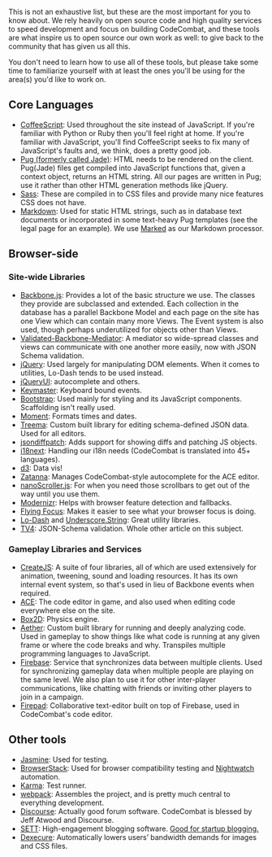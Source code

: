 This is not an exhaustive list, but these are the most important for you to know about. We rely heavily on open source code and high quality services to speed development and focus on building CodeCombat, and these tools are what inspire us to open source our own work as well: to give back to the community that has given us all this. 

You don't need to learn how to use all of these tools, but please take some time to familiarize yourself with at least the ones you'll be using for the area(s) you'd like to work on.

## Core Languages

* [CoffeeScript](http://coffeescript.org/): Used throughout the site instead of JavaScript. If you're familiar with Python or Ruby then you'll feel right at home. If you're familiar with JavaScript, you'll find CoffeeScript seeks to fix many of JavaScript's faults and, we think, does a pretty good job.
* [Pug (formerly called Jade)](https://pugjs.org/api/getting-started.html): HTML needs to be rendered on the client. Pug(Jade) files get compiled into JavaScript functions that, given a context object, returns an HTML string. All our pages are written in Pug; use it rather than other HTML generation methods like jQuery.
* [Sass](http://sass-lang.com/guide): These are compiled in to CSS files and provide many nice features CSS does not have.
* [Markdown](http://daringfireball.net/projects/markdown/basics): Used for static HTML strings, such as in database text documents or incorporated in some text-heavy Pug templates (see the legal page for an example). We use [Marked](https://github.com/chjj/marked) as our Markdown processor.

## Browser-side

### Site-wide Libraries

* [Backbone.js](http://backbonejs.org/): Provides a lot of the basic structure we use. The classes they provide are subclassed and extended. Each collection in the database has a parallel Backbone Model and each page on the site has one View which can contain many more Views. The Event system is also used, though perhaps underutilized for objects other than Views.
* [Validated-Backbone-Mediator](https://github.com/jamesflorentino/nanoScrollerJS): A mediator so wide-spread classes and views can communicate with one another more easily, now with JSON Schema validation.
* [jQuery](http://api.jquery.com/): Used largely for manipulating DOM elements. When it comes to utilities, Lo-Dash tends to be used instead.
* [jQueryUI](http://api.jqueryui.com/): autocomplete and others.
* [Keymaster](https://github.com/madrobby/keymaster): Keyboard bound events.
* [Bootstrap](http://getbootstrap.com/): Used mainly for styling and its JavaScript components. Scaffolding isn't really used.
* [Moment](http://momentjs.com/): Formats times and dates.
* [Treema](https://github.com/codecombat/treema): Custom built library for editing schema-defined JSON data. Used for all editors.
* [jsondiffpatch](https://github.com/benjamine/jsondiffpatch): Adds support for showing diffs and patching JS objects.
* [i18next](https://github.com/i18next/i18next): Handling our i18n needs (CodeCombat is translated into 45+ languages).
* [d3](https://github.com/mbostock/d3): Data vis!
* [Zatanna](https://github.com/differentmatt/zatanna): Manages CodeCombat-style autocomplete for the ACE editor.
* [nanoScroller.js](https://github.com/jamesflorentino/nanoScrollerJS): For when you need those scrollbars to get out of the way until you use them.
* [Modernizr](https://github.com/Modernizr/Modernizr): Helps with browser feature detection and fallbacks.
* [Flying Focus](https://github.com/NV/flying-focus): Makes it easier to see what your browser focus is doing.
* [Lo-Dash](http://lodash.com/docs) and [Underscore.String](https://github.com/epeli/underscore.string#readme): Great utility libraries.
* [TV4](https://github.com/geraintluff/tv4): JSON-Schema validation. Whole other article on this subject.

### Gameplay Libraries and Services

* [CreateJS](http://www.createjs.com/#!/CreateJS): A suite of four libraries, all of which are used extensively for animation, tweening, sound and loading resources. It has its own internal event system, so that's used in lieu of Backbone events when required.
* [ACE](http://ace.c9.io/#nav=about): The code editor in game, and also used when editing code everywhere else on the site.
* [Box2D](http://box2d.org/): Physics engine.
* [Aether](https://github.com/codecombat/aether): Custom built library for running and deeply analyzing code. Used in gameplay to show things like what code is running at any given frame or where the code breaks and why. Transpiles multiple programming languages to JavaScript.
* [Firebase](https://www.firebase.com/): Service that synchronizes data between multiple clients. Used for synchronizing gameplay data when multiple people are playing on the same level. We also plan to use it for other inter-player communications, like chatting with friends or inviting other players to join in a campaign.
* [Firepad](http://www.firepad.io/): Collaborative text-editor built on top of Firebase, used in CodeCombat's code editor.

## Other tools
* [Jasmine](http://jasmine.github.io/2.0/introduction.html): Used for testing.
* [BrowserStack](http://browserstack.com): Used for browser compatibility testing and [Nightwatch](http://nightwatchjs.org/) automation.
* [Karma](https://github.com/karma-runner/karma): Test runner.
* [webpack](https://webpack.js.org/): Assembles the project, and is pretty much central to everything development.
* [Discourse](http://www.discourse.org/): Actually good forum software. CodeCombat is blessed by Jeff Atwood and Discourse.
* [SETT](http://sett.com): High-engagement blogging software. [Good for startup blogging.](http://blog.nickwinter.net/startup-blogging)
* [Dexecure](https://dexecure.com/): Automatically lowers users’ bandwidth demands for images and CSS files.